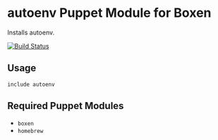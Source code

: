 # autoenv Puppet Module for Boxen

Installs autoenv.

[![Build Status](https://travis-ci.org/boxen/puppet-autoenv.png?branch=master)](https://travis-ci.org/boxen/puppet-autoenv)

## Usage

```puppet
include autoenv
```

## Required Puppet Modules

* `boxen`
* `homebrew`

